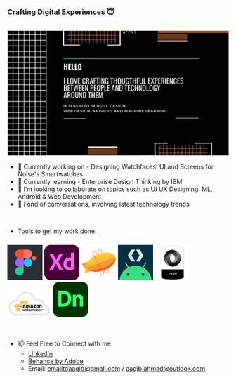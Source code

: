 ### Crafting Digital Experiences 😇
<br>
<img src="https://github.com/aaqibahmad/aaqibahmad/blob/main/HelloThere.gif">

  - 🔭 Currently working on - Designing Watchfaces' UI and Screens for Noise's Smartwatches
  - 🌱 Currently learning - Enterprise Design Thinking by IBM
  - 👯 I’m looking to collaborate on topics such as UI UX Designing, ML, Android & Web Development
  - 💬 Fond of conversations, involving latest technology trends
<br>

- Tools to get my work done:
### [<img src="https://github.com/aaqibahmad/aaqibahmad/blob/main/Figma.png" width="80" height="80">](https://www.figma.com/) [<img src="https://github.com/aaqibahmad/aaqibahmad/blob/main/Adobe%20XD.png" width="80" height="80">](https://www.adobe.com/in/products/xd.html) [<img src="https://github.com/aaqibahmad/aaqibahmad/blob/main/Zeplin.png" width="80" height="80">](https://zeplin.io/) [<img src="https://github.com/aaqibahmad/aaqibahmad/blob/main/Studio.png" width="80" height="80">](https://developer.android.com/studio) [<img src="https://github.com/aaqibahmad/aaqibahmad/blob/main/JSON.png" width="80" height="80">](https://www.json.org/json-en.html) [<img src="https://github.com/aaqibahmad/aaqibahmad/blob/main/AWS.png" width="100" height="60">](https://aws.amazon.com/what-is-aws/) [<img src="https://github.com/aaqibahmad/aaqibahmad/blob/main/DN.png" width="80" height="80">](https://www.adobe.com/in/products/dimension.html)
<br>

- 📫 Feel Free to Connect with me: 
  - [LinkedIn](https://www.linkedin.com/in/aaqib-ahmad/)
  - [Behance by Adobe](https://www.behance.net/aaqibahmad) 
  - Email: emailtoaaqib@gmail.com / aaqib.ahmad@outlook.com
